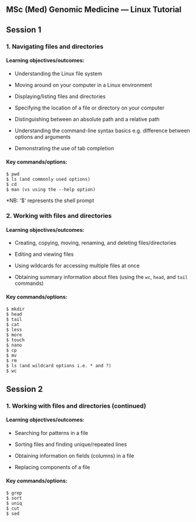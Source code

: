 ## MSc (Med) Genomic Medicine — Linux Tutorial

## Session 1

### 1. Navigating files and directories 

#### Learning objectives/outcomes: 
- Understanding the Linux file system

- Moving around on your computer in a Linux environment

- Displaying/listing files and directories

- Specifying the location of a file or directory on your computer

- Distinguishing between an absolute path and a relative path

- Understanding the command-line syntax basics e.g. difference between options and arguments

- Demonstrating the use of tab completion

#### Key commands/options:
```
$ pwd
$ ls (and commonly used options)
$ cd
$ man (vs using the --help option)
```
*NB: '$' represents the shell prompt

### 2. Working with files and directories

#### Learning objectives/outcomes: 
- Creating, copying, moving, renaming, and deleting files/directories

- Editing and viewing files

- Using wildcards for accessing multiple files at once

- Obtaining summary information about files (using the ``wc``, ``head``, and ``tail`` commands)

#### Key commands/options:
```
$ mkdir
$ head
$ tail
$ cat
$ less
$ more
$ touch
$ nano
$ cp
$ mv
$ rm
$ ls (and wildcard options i.e. * and ?)
$ wc
```


## Session 2

### 1. Working with files and directories (continued)

#### Learning objectives/outcomes: 
- Searching for patterns in a file

- Sorting files and finding unique/repeated lines

- Obtaining information on fields (columns) in a file

- Replacing components of a file 

#### Key commands/options:

```
$ grep
$ sort
$ uniq
$ cut
$ sed
```




